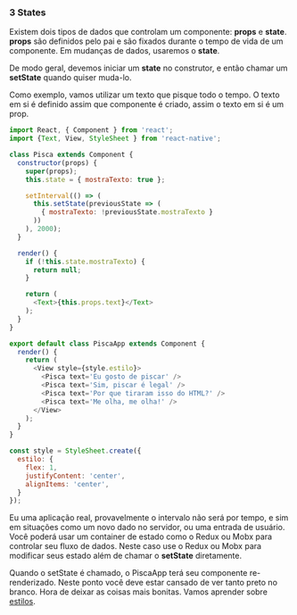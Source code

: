 ### 3 States

Existem dois tipos de dados que controlam um componente: **props** e **state**. **props** são definidos pelo pai e são fixados durante o tempo de vida de um componente. Em mudanças de dados, usaremos o **state**.

De modo geral, devemos iniciar um **state** no construtor, e então chamar um **setState** quando quiser muda-lo.

Como exemplo, vamos utilizar um texto que pisque todo o tempo. O texto em si é definido assim que componente é criado, assim o texto em si é um prop.


```javascript
import React, { Component } from 'react';
import {Text, View, StyleSheet } from 'react-native';

class Pisca extends Component {
  constructor(props) {
    super(props);
    this.state = { mostraTexto: true };

    setInterval(() => (
      this.setState(previousState => (
        { mostraTexto: !previousState.mostraTexto }
      ))
    ), 2000);
  }

  render() {
    if (!this.state.mostraTexto) {
      return null;
    }

    return (
      <Text>{this.props.text}</Text>
    );
  }
}

export default class PiscaApp extends Component {
  render() {
    return (
      <View style={style.estilo}>
        <Pisca text='Eu gosto de piscar' />
        <Pisca text='Sim, piscar é legal' />
        <Pisca text='Por que tiraram isso do HTML?' />
        <Pisca text='Me olha, me olha!' />
      </View>
    );
  }
}

const style = StyleSheet.create({
  estilo: {
    flex: 1,
    justifyContent: 'center',
    alignItems: 'center',
  }
});
```
Eu uma aplicação real, provavelmente o intervalo não será por tempo, e sim em situações como um novo dado no servidor, ou uma entrada de usuário. Você poderá usar um container de estado como o Redux ou Mobx para controlar seu fluxo de dados. Neste caso use o Redux ou Mobx para modificar seus estado além de chamar o **setState** diretamente.

Quando o setState é chamado, o PiscaApp terá seu componente re-renderizado. Neste ponto você deve estar cansado de ver tanto preto no branco. Hora de deixar as coisas mais bonitas. Vamos aprender sobre [estilos](https://github.com/DiegoMagg/learning-process/blob/master/React-Native/Basico/4-Styles.md).
